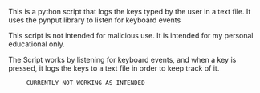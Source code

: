 This is a python script that logs the keys typed  by the user 
in a text file. It uses the pynput library to listen for keyboard events 

This script is not intended for malicious use. It is intended for my personal educational only.

The Script works by listening for  keyboard events, and when a
 key is pressed, it logs the keys to a text file in order to keep track of it.


         CURRENTLY NOT WORKING AS INTENDED
